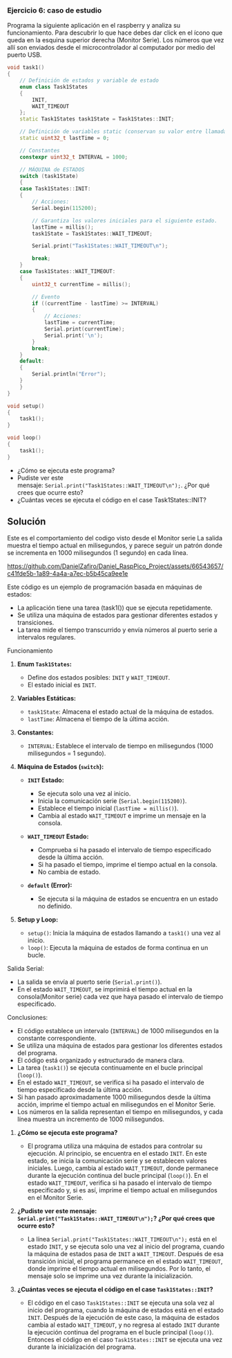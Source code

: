 ### **Ejercicio 6: caso de estudio**

Programa la siguiente aplicación en el raspberry y analiza su funcionamiento. Para descubrir lo que hace debes dar click en el ícono que queda en la esquina superior derecha (Monitor Serie). Los números que vez allí son enviados desde el microcontrolador al computador por medio del puerto USB.

```cpp
void task1()
{
    // Definición de estados y variable de estado
    enum class Task1States
    {
        INIT,
        WAIT_TIMEOUT
    };
    static Task1States task1State = Task1States::INIT;

    // Definición de variables static (conservan su valor entre llamadas a task1)
    static uint32_t lastTime = 0;

    // Constantes
    constexpr uint32_t INTERVAL = 1000;

    // MÁQUINA de ESTADOS
    switch (task1State)
    {
    case Task1States::INIT:
    {
        // Acciones:
        Serial.begin(115200);

        // Garantiza los valores iniciales para el siguiente estado.
        lastTime = millis();
        task1State = Task1States::WAIT_TIMEOUT;

        Serial.print("Task1States::WAIT_TIMEOUT\n");

        break;
    }
    case Task1States::WAIT_TIMEOUT:
    {
        uint32_t currentTime = millis();

        // Evento
        if ((currentTime - lastTime) >= INTERVAL)
        {
            // Acciones:
            lastTime = currentTime;
            Serial.print(currentTime);
            Serial.print('\n');
        }
        break;
    }
    default:
    {
        Serial.println("Error");
    }
    }
}

void setup()
{
    task1();
}

void loop()
{
    task1();
}
```

- ¿Cómo se ejecuta este programa?
- Pudiste ver este mensaje: `Serial.print("Task1States::WAIT_TIMEOUT\n");`. ¿Por qué crees que ocurre esto?
- ¿Cuántas veces se ejecuta el código en el case Task1States::INIT?


## Solución

Este es el comportamiento del codigo visto desde el Monitor serie
La salida muestra el tiempo actual en milisegundos, y parece seguir un patrón donde se incrementa en 1000 milisegundos (1 segundo) en cada línea. 

https://github.com/DanielZafiro/Daniel_RaspPico_Project/assets/66543657/c41fde5b-1a89-4a4a-a7ec-b5b45ca9ee1e

Este código es un ejemplo de programación basada en máquinas de estados:
- La aplicación tiene una tarea (task1()) que se ejecuta repetidamente.
- Se utiliza una máquina de estados para gestionar diferentes estados y transiciones.
- La tarea mide el tiempo transcurrido y envía números al puerto serie a intervalos regulares.

Funcionamiento

1. **Enum `Task1States`:**
   - Define dos estados posibles: `INIT` y `WAIT_TIMEOUT`.
   - El estado inicial es `INIT`.

2. **Variables Estáticas:**
   - `task1State`: Almacena el estado actual de la máquina de estados.
   - `lastTime`: Almacena el tiempo de la última acción.

3. **Constantes:**
   - `INTERVAL`: Establece el intervalo de tiempo en milisegundos (1000 milisegundos = 1 segundo).

4. **Máquina de Estados (`switch`):**
   - **`INIT` Estado:**
     - Se ejecuta solo una vez al inicio.
     - Inicia la comunicación serie (`Serial.begin(115200)`).
     - Establece el tiempo inicial (`lastTime = millis()`).
     - Cambia al estado `WAIT_TIMEOUT` e imprime un mensaje en la consola.

   - **`WAIT_TIMEOUT` Estado:**
     - Comprueba si ha pasado el intervalo de tiempo especificado desde la última acción.
     - Si ha pasado el tiempo, imprime el tiempo actual en la consola.
     - No cambia de estado.

   - **`default` (Error):**
     - Se ejecuta si la máquina de estados se encuentra en un estado no definido.

5. **Setup y Loop:**
   - `setup()`: Inicia la máquina de estados llamando a `task1()` una vez al inicio.
   - `loop()`: Ejecuta la máquina de estados de forma continua en un bucle.

Salida Serial:

- La salida se envía al puerto serie (`Serial.print()`).
- En el estado `WAIT_TIMEOUT`, se imprimirá el tiempo actual en la consola(Monitor serie) cada vez que haya pasado el intervalo de tiempo especificado.

Conclusiones:

- El código establece un intervalo (`INTERVAL`) de 1000 milisegundos en la constante correspondiente.
- Se utiliza una máquina de estados para gestionar los diferentes estados del programa.
- El código está organizado y estructurado de manera clara.
- La tarea (`task1()`) se ejecuta continuamente en el bucle principal (`loop()`).
- En el estado `WAIT_TIMEOUT`, se verifica si ha pasado el intervalo de tiempo especificado desde la última acción.
- Si han pasado aproximadamente 1000 milisegundos desde la última acción, imprime el tiempo actual en milisegundos en el Monitor Serie.
- Los números en la salida representan el tiempo en milisegundos, y cada línea muestra un incremento de 1000 milisegundos.


1. **¿Cómo se ejecuta este programa?**
   - El programa utiliza una máquina de estados para controlar su ejecución. Al principio, se encuentra en el estado `INIT`. En este estado, se inicia la comunicación serie y se establecen valores iniciales. Luego, cambia al estado `WAIT_TIMEOUT`, donde permanece durante la ejecución continua del bucle principal (`loop()`). En el estado `WAIT_TIMEOUT`, verifica si ha pasado el intervalo de tiempo especificado y, si es así, imprime el tiempo actual en milisegundos en el Monitor Serie.

2. **¿Pudiste ver este mensaje: `Serial.print("Task1States::WAIT_TIMEOUT\n");`? ¿Por qué crees que ocurre esto?**
   - La línea `Serial.print("Task1States::WAIT_TIMEOUT\n");` está en el estado `INIT`, y se ejecuta solo una vez al inicio del programa, cuando la máquina de estados pasa de `INIT` a `WAIT_TIMEOUT`. Después de esa transición inicial, el programa permanece en el estado `WAIT_TIMEOUT`, donde imprime el tiempo actual en milisegundos. Por lo tanto, el mensaje solo se imprime una vez durante la inicialización.

3. **¿Cuántas veces se ejecuta el código en el case `Task1States::INIT`?**
   - El código en el caso `Task1States::INIT` se ejecuta una sola vez al inicio del programa, cuando la máquina de estados está en el estado `INIT`. Después de la ejecución de este caso, la máquina de estados cambia al estado `WAIT_TIMEOUT`, y no regresa al estado `INIT` durante la ejecución continua del programa en el bucle principal (`loop()`). Entonces el código en el caso `Task1States::INIT` se ejecuta una vez durante la inicialización del programa.
